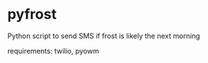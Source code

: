 # pyfrost
Python script to send SMS if frost is likely the next morning

requirements: twilio, pyowm
